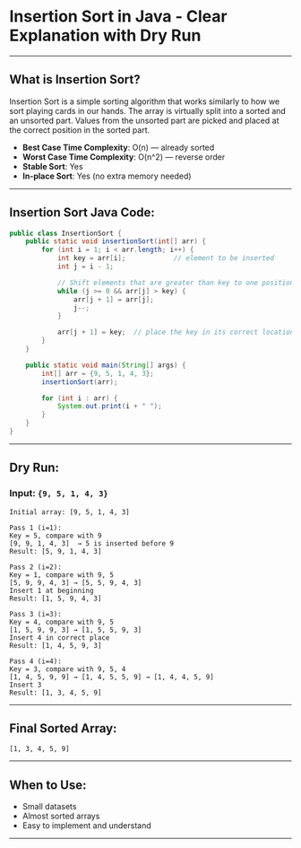 # Insertion Sort in Java - Clear Explanation with Dry Run

---

## What is Insertion Sort?

Insertion Sort is a simple sorting algorithm that works similarly to how we sort playing cards in our hands. The array is virtually split into a sorted and an unsorted part. Values from the unsorted part are picked and placed at the correct position in the sorted part.

- **Best Case Time Complexity**: O(n) — already sorted
- **Worst Case Time Complexity**: O(n^2) — reverse order
- **Stable Sort**: Yes
- **In-place Sort**: Yes (no extra memory needed)

---

## Insertion Sort Java Code:
```java
public class InsertionSort {
    public static void insertionSort(int[] arr) {
        for (int i = 1; i < arr.length; i++) {
            int key = arr[i];            // element to be inserted
            int j = i - 1;

            // Shift elements that are greater than key to one position ahead
            while (j >= 0 && arr[j] > key) {
                arr[j + 1] = arr[j];
                j--;
            }

            arr[j + 1] = key;  // place the key in its correct location
        }
    }

    public static void main(String[] args) {
        int[] arr = {9, 5, 1, 4, 3};
        insertionSort(arr);

        for (int i : arr) {
            System.out.print(i + " ");
        }
    }
}
```

---

## Dry Run:
### Input: `{9, 5, 1, 4, 3}`

```
Initial array: [9, 5, 1, 4, 3]

Pass 1 (i=1):
Key = 5, compare with 9
[9, 9, 1, 4, 3]  → 5 is inserted before 9
Result: [5, 9, 1, 4, 3]

Pass 2 (i=2):
Key = 1, compare with 9, 5
[5, 9, 9, 4, 3] → [5, 5, 9, 4, 3]
Insert 1 at beginning
Result: [1, 5, 9, 4, 3]

Pass 3 (i=3):
Key = 4, compare with 9, 5
[1, 5, 9, 9, 3] → [1, 5, 5, 9, 3]
Insert 4 in correct place
Result: [1, 4, 5, 9, 3]

Pass 4 (i=4):
Key = 3, compare with 9, 5, 4
[1, 4, 5, 9, 9] → [1, 4, 5, 5, 9] → [1, 4, 4, 5, 9]
Insert 3
Result: [1, 3, 4, 5, 9]
```

---

## Final Sorted Array:
```
[1, 3, 4, 5, 9]
```

---

## When to Use:
- Small datasets
- Almost sorted arrays
- Easy to implement and understand

---